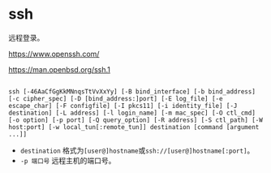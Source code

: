 # ssh

远程登录。

<https://www.openssh.com/>

<https://man.openbsd.org/ssh.1>

```

ssh	[-46AaCfGgKkMNnqsTtVvXxYy] [-B bind_interface] [-b bind_address] [-c cipher_spec] [-D [bind_address:]port] [-E log_file] [-e escape_char] [-F configfile] [-I pkcs11] [-i identity_file] [-J destination] [-L address] [-l login_name] [-m mac_spec] [-O ctl_cmd] [-o option] [-p port] [-Q query_option] [-R address] [-S ctl_path] [-W host:port] [-w local_tun[:remote_tun]] destination [command [argument ...]]
```

- `destination` 格式为`[user@]hostname`或`ssh://[user@]hostname[:port]`。
- `-p 端口号` 远程主机的端口号。
